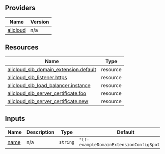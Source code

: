 <!-- BEGIN_TF_DOCS -->
## Providers

| Name | Version |
|------|---------|
| <a name="provider_alicloud"></a> [alicloud](#provider\_alicloud) | n/a |

## Resources

| Name | Type |
|------|------|
| [alicloud_slb_domain_extension.default](https://registry.terraform.io/providers/hashicorp/alicloud/latest/docs/resources/slb_domain_extension) | resource |
| [alicloud_slb_listener.https](https://registry.terraform.io/providers/hashicorp/alicloud/latest/docs/resources/slb_listener) | resource |
| [alicloud_slb_load_balancer.instance](https://registry.terraform.io/providers/hashicorp/alicloud/latest/docs/resources/slb_load_balancer) | resource |
| [alicloud_slb_server_certificate.foo](https://registry.terraform.io/providers/hashicorp/alicloud/latest/docs/resources/slb_server_certificate) | resource |
| [alicloud_slb_server_certificate.new](https://registry.terraform.io/providers/hashicorp/alicloud/latest/docs/resources/slb_server_certificate) | resource |

## Inputs

| Name | Description | Type | Default | Required |
|------|-------------|------|---------|:--------:|
| <a name="input_name"></a> [name](#input\_name) | n/a | `string` | `"tf-exampleDomainExtensionConfigSpot8313"` | no |
<!-- END_TF_DOCS -->    